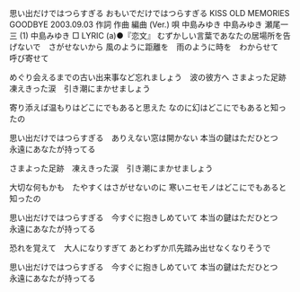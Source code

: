 思い出だけではつらすぎる
おもいでだけではつらすぎる
KISS OLD MEMORIES GOODBYE
2003.09.03
作詞  作曲  編曲 (Ver.)   唄
中島みゆき   中島みゆき   瀬尾一三 (1)
中島みゆき
□ LYRIC (a)●『恋文』
むずかしい言葉であなたの居場所を告げないで　さがせないから
風のように距離を　雨のように時を　わからせて　呼び寄せて

めぐり会えるまでの古い出来事など忘れましょう　波の彼方へ
さまよった足跡　凍えきった涙　引き潮にまかせましょう

寄り添えば温もりはどこにでもあると思えた
なのに幻はどこにでもあると知ったの

思い出だけではつらすぎる　ありえない窓は開かない
本当の鍵はただひとつ　永遠にあなたが持ってる

さまよった足跡　凍えきった涙　引き潮にまかせましょう

大切な何もかも　たやすくはさがせないのに
寒いニセモノはどこにでもあると知ったの

思い出だけではつらすぎる　今すぐに抱きしめていて
本当の鍵はただひとつ　永遠にあなたが持ってる

恐れを覚えて　大人になりすぎて
あとわずか爪先踏み出せなくなりそうで

思い出だけではつらすぎる　今すぐに抱きしめていて
本当の鍵はただひとつ　永遠にあなたが持ってる